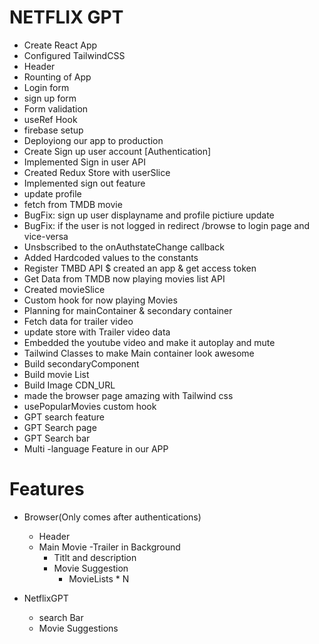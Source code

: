 # NETFLIX GPT

- Create React App
- Configured TailwindCSS
- Header
- Rounting of App
- Login form
- sign up form
- Form validation
- useRef Hook
- firebase setup
- Deployiong our app to production
- Create Sign up user account [Authentication]
- Implemented Sign in user API
- Created Redux Store with userSlice 
- Implemented sign out feature
- update profile 
- fetch from TMDB movie
- BugFix: sign up user displayname and profile pictiure update
- BugFix: if the user is not logged in redirect /browse to login page and vice-versa
- Unsbscribed to the onAuthstateChange callback
- Added Hardcoded values to the constants
- Register TMBD API $ created an app & get access token
- Get Data from TMDB now playing movies list API
- Created movieSlice
- Custom hook for now playing Movies
- Planning for mainContainer & secondary container
- Fetch data for trailer video
- update store with Trailer video data
- Embedded the youtube video and make it autoplay and mute
- Tailwind Classes to make Main container look awesome
- Build secondaryComponent
- Build movie List
- Build Image CDN_URL
- made the browser page amazing with Tailwind css
- usePopularMovies custom hook
- GPT search feature
- GPT Search page
- GPT Search bar
- Multi -language Feature in our APP
# Features

- Browser(Only comes after authentications)
    - Header
    - Main Movie
        -Trailer in Background
        - Titlt and description
        - Movie Suggestion
            - MovieLists * N


- NetflixGPT
    - search Bar
    - Movie Suggestions